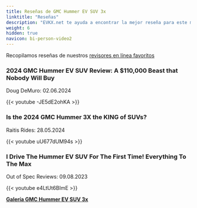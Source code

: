 ```yaml
---
title: Reseñas de GMC Hummer EV SUV 3x
linktitle: "Reseñas"
description: "EVKX.net te ayuda a encontrar la mejor reseña para este modelo."
weight: 6
hidden: true
navicon: bi-person-video2
---
```

Recopilamos reseñas de nuestros [revisores en línea favoritos](../../../../../guides/evreviewers/)

<div class="container text-center shadow p-2 pe-4 mb-5 bg-body-tertiary rounded border">
<h3>2024 GMC Hummer EV SUV Review: A $110,000 Beast that Nobody Will Buy</h3>
<p>Doug DeMuro: 02.06.2024</p>

{{< youtube -JE5dE2ohKA >}}

</div>
<div class="container text-center shadow p-2 pe-4 mb-5 bg-body-tertiary rounded border">
<h3>Is the 2024 GMC Hummer 3X the KING of SUVs?</h3>
<p>Raitis Rides: 28.05.2024</p>

{{< youtube uU677dUM94s >}}

</div>
<div class="container text-center shadow p-2 pe-4 mb-5 bg-body-tertiary rounded border">
<h3>I Drive The Hummer EV SUV For The First Time! Everything To The Max</h3>
<p>Out of Spec Reviews: 09.08.2023</p>

{{< youtube e4LtUt6BImE >}}

</div>
<div class="mt-3 mb-3">
<a href="../gallery/" class="text-decoration-none text-black">
<strong><i class="bi-arrow-left"></i>Galería  </strong>
</a>
<a href="../" class="text-decoration-none text-black float-end">
<strong>GMC Hummer EV SUV 3x <i class="bi-arrow-right"></i></strong>
</a>
</div>
